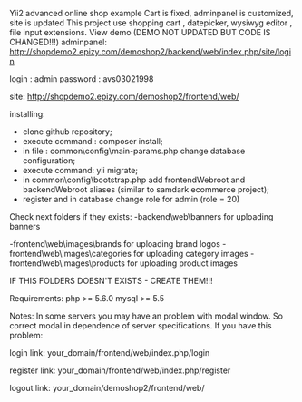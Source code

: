 Yii2 advanced online shop example
Cart is fixed, adminpanel is customized, site is updated
This project use shopping cart , datepicker, wysiwyg editor , file input extensions.
View demo (DEMO NOT UPDATED BUT CODE IS CHANGED!!!)
adminpanel:
http://shopdemo2.epizy.com/demoshop2/backend/web/index.php/site/login

login : admin
password : avs03021998

site:
http://shopdemo2.epizy.com/demoshop2/frontend/web/



installing:
 - clone github repository;
 - execute command : composer install;
 - in file : common\config\main-params.php change database configuration;
 - execute command: yii migrate;
 - in common\config\bootstrap.php add frontendWebroot and backendWebroot aliases (similar to samdark ecommerce project);
 - register and in database change role for admin (role = 20)
 
 Check next folders if they exists:
  -backend\web\banners for uploading banners
  
  -frontend\web\images\brands for uploading brand logos
  -frontend\web\images\categories for uploading category images
  -frontend\web\images\products for uploading product images
 
 IF THIS FOLDERS DOESN'T EXISTS - CREATE THEM!!!
 
 Requirements:
 php >= 5.6.0
 mysql >= 5.5
 
 Notes:
  In some servers you may have an problem with modal window. So correct modal in dependence of server specifications.
  If you have this problem:
  
  login link: 
  your_domain/frontend/web/index.php/login
 
  register link: 
  your_domain/frontend/web/index.php/register
  
  logout link: 
  your_domain/demoshop2/frontend/web/
